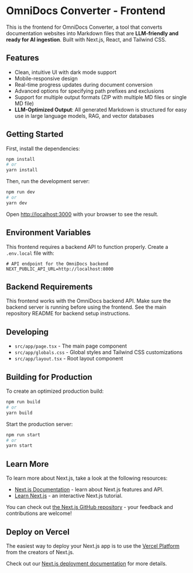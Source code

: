 # OmniDocs Converter - Frontend

This is the frontend for OmniDocs Converter, a tool that converts documentation websites into Markdown files that are **LLM-friendly and ready for AI ingestion**. Built with Next.js, React, and Tailwind CSS.

## Features

- Clean, intuitive UI with dark mode support
- Mobile-responsive design
- Real-time progress updates during document conversion
- Advanced options for specifying path prefixes and exclusions
- Support for multiple output formats (ZIP with multiple MD files or single MD file)
- **LLM-Optimized Output**: All generated Markdown is structured for easy use in large language models, RAG, and vector databases

## Getting Started

First, install the dependencies:

```bash
npm install
# or
yarn install
```

Then, run the development server:

```bash
npm run dev
# or
yarn dev
```

Open [http://localhost:3000](http://localhost:3000) with your browser to see the result.

## Environment Variables

This frontend requires a backend API to function properly. Create a `.env.local` file with:

```
# API endpoint for the OmniDocs backend
NEXT_PUBLIC_API_URL=http://localhost:8000
```

## Backend Requirements

This frontend works with the OmniDocs backend API. Make sure the backend server is running before using the frontend. See the main repository README for backend setup instructions.

## Developing

- `src/app/page.tsx` - The main page component
- `src/app/globals.css` - Global styles and Tailwind CSS customizations
- `src/app/layout.tsx` - Root layout component

## Building for Production

To create an optimized production build:

```bash
npm run build
# or
yarn build
```

Start the production server:

```bash
npm run start
# or
yarn start
```

## Learn More

To learn more about Next.js, take a look at the following resources:

- [Next.js Documentation](https://nextjs.org/docs) - learn about Next.js features and API.
- [Learn Next.js](https://nextjs.org/learn) - an interactive Next.js tutorial.

You can check out [the Next.js GitHub repository](https://github.com/vercel/next.js) - your feedback and contributions are welcome!

## Deploy on Vercel

The easiest way to deploy your Next.js app is to use the [Vercel Platform](https://vercel.com/new?utm_medium=default-template&filter=next.js&utm_source=create-next-app&utm_campaign=create-next-app-readme) from the creators of Next.js.

Check out our [Next.js deployment documentation](https://nextjs.org/docs/app/building-your-application/deploying) for more details.

